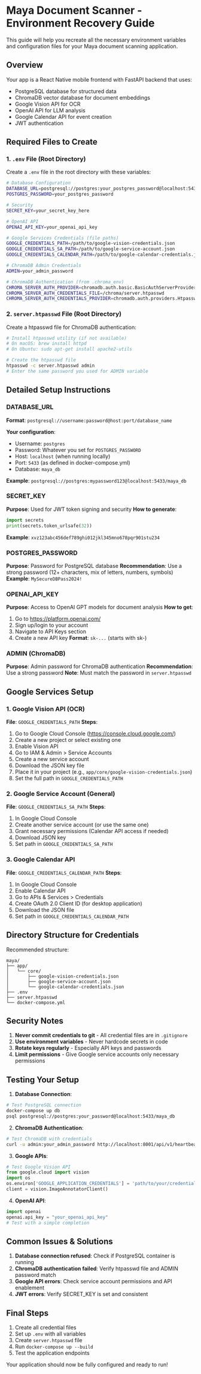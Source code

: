 # Maya Document Scanner - Environment Recovery Guide

This guide will help you recreate all the necessary environment variables and configuration files for your Maya document scanning application.

## Overview
Your app is a React Native mobile frontend with FastAPI backend that uses:
- PostgreSQL database for structured data
- ChromaDB vector database for document embeddings
- Google Vision API for OCR
- OpenAI API for LLM analysis
- Google Calendar API for event creation
- JWT authentication

## Required Files to Create

### 1. `.env` File (Root Directory)
Create a `.env` file in the root directory with these variables:

```bash
# Database Configuration
DATABASE_URL=postgresql://postgres:your_postgres_password@localhost:5433/maya_db
POSTGRES_PASSWORD=your_postgres_password

# Security
SECRET_KEY=your_secret_key_here

# OpenAI API
OPENAI_API_KEY=your_openai_api_key

# Google Services Credentials (file paths)
GOOGLE_CREDENTIALS_PATH=/path/to/google-vision-credentials.json
GOOGLE_CREDENTIALS_SA_PATH=/path/to/google-service-account.json
GOOGLE_CREDENTIALS_CALENDAR_PATH=/path/to/google-calendar-credentials.json

# ChromaDB Admin Credentials
ADMIN=your_admin_password

# ChromaDB Authentication (from .chroma_env)
CHROMA_SERVER_AUTH_PROVIDER=chromadb.auth.basic.BasicAuthServerProvider
CHROMA_SERVER_AUTH_CREDENTIALS_FILE=/chroma/server.htpasswd
CHROMA_SERVER_AUTH_CREDENTIALS_PROVIDER=chromadb.auth.providers.HtpasswdFileServerAuthCredentialsProvider
```

### 2. `server.htpasswd` File (Root Directory)
Create a htpasswd file for ChromaDB authentication:

```bash
# Install htpasswd utility (if not available)
# On macOS: brew install httpd
# On Ubuntu: sudo apt-get install apache2-utils

# Create the htpasswd file
htpasswd -c server.htpasswd admin
# Enter the same password you used for ADMIN variable
```

## Detailed Setup Instructions

### DATABASE_URL
**Format**: `postgresql://username:password@host:port/database_name`

**Your configuration**:
- Username: `postgres`
- Password: Whatever you set for `POSTGRES_PASSWORD`
- Host: `localhost` (when running locally)
- Port: `5433` (as defined in docker-compose.yml)
- Database: `maya_db`

**Example**: `postgresql://postgres:mypassword123@localhost:5433/maya_db`

### SECRET_KEY
**Purpose**: Used for JWT token signing and security
**How to generate**:
```python
import secrets
print(secrets.token_urlsafe(32))
```
**Example**: `xvz123abc456def789ghi012jkl345mno678pqr901stu234`

### POSTGRES_PASSWORD
**Purpose**: Password for PostgreSQL database
**Recommendation**: Use a strong password (12+ characters, mix of letters, numbers, symbols)
**Example**: `MySecureDBPass2024!`

### OPENAI_API_KEY
**Purpose**: Access to OpenAI GPT models for document analysis
**How to get**:
1. Go to https://platform.openai.com/
2. Sign up/login to your account
3. Navigate to API Keys section
4. Create a new API key
**Format**: `sk-...` (starts with sk-)

### ADMIN (ChromaDB)
**Purpose**: Admin password for ChromaDB authentication
**Recommendation**: Use a strong password
**Note**: Must match the password in `server.htpasswd`

## Google Services Setup

### 1. Google Vision API (OCR)
**File**: `GOOGLE_CREDENTIALS_PATH`
**Steps**:
1. Go to Google Cloud Console (https://console.cloud.google.com/)
2. Create a new project or select existing one
3. Enable Vision API
4. Go to IAM & Admin > Service Accounts
5. Create a new service account
6. Download the JSON key file
7. Place it in your project (e.g., `app/core/google-vision-credentials.json`)
8. Set the full path in `GOOGLE_CREDENTIALS_PATH`

### 2. Google Service Account (General)
**File**: `GOOGLE_CREDENTIALS_SA_PATH`
**Steps**:
1. In Google Cloud Console
2. Create another service account (or use the same one)
3. Grant necessary permissions (Calendar API access if needed)
4. Download JSON key
5. Set path in `GOOGLE_CREDENTIALS_SA_PATH`

### 3. Google Calendar API
**File**: `GOOGLE_CREDENTIALS_CALENDAR_PATH`
**Steps**:
1. In Google Cloud Console
2. Enable Calendar API
3. Go to APIs & Services > Credentials
4. Create OAuth 2.0 Client ID (for desktop application)
5. Download the JSON file
6. Set path in `GOOGLE_CREDENTIALS_CALENDAR_PATH`

## Directory Structure for Credentials
Recommended structure:
```
maya/
├── app/
│   └── core/
│       ├── google-vision-credentials.json
│       ├── google-service-account.json
│       └── google-calendar-credentials.json
├── .env
├── server.htpasswd
└── docker-compose.yml
```

## Security Notes

1. **Never commit credentials to git** - All credential files are in `.gitignore`
2. **Use environment variables** - Never hardcode secrets in code
3. **Rotate keys regularly** - Especially API keys and passwords
4. **Limit permissions** - Give Google service accounts only necessary permissions

## Testing Your Setup

1. **Database Connection**:
```bash
# Test PostgreSQL connection
docker-compose up db
psql postgresql://postgres:your_password@localhost:5433/maya_db
```

2. **ChromaDB Authentication**:
```bash
# Test ChromaDB with credentials
curl -u admin:your_admin_password http://localhost:8001/api/v1/heartbeat
```

3. **Google APIs**:
```python
# Test Google Vision API
from google.cloud import vision
import os
os.environ['GOOGLE_APPLICATION_CREDENTIALS'] = 'path/to/your/credentials.json'
client = vision.ImageAnnotatorClient()
```

4. **OpenAI API**:
```python
import openai
openai.api_key = "your_openai_api_key"
# Test with a simple completion
```

## Common Issues & Solutions

1. **Database connection refused**: Check if PostgreSQL container is running
2. **ChromaDB authentication failed**: Verify htpasswd file and ADMIN password match
3. **Google API errors**: Check service account permissions and API enablement
4. **JWT errors**: Verify SECRET_KEY is set and consistent

## Final Steps

1. Create all credential files
2. Set up `.env` with all variables
3. Create `server.htpasswd` file
4. Run `docker-compose up --build`
5. Test the application endpoints

Your application should now be fully configured and ready to run! 